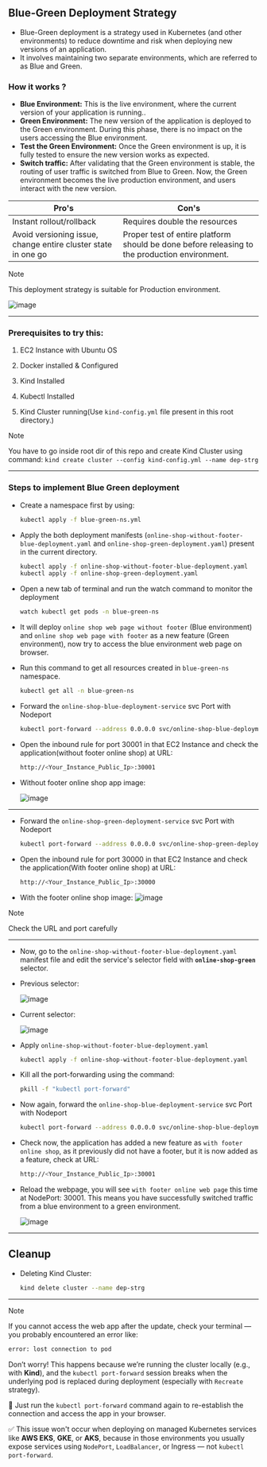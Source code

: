## Blue-Green Deployment Strategy

- Blue-Green deployment is a strategy used in Kubernetes (and other environments) to reduce downtime and risk when deploying new versions of an application.
- It involves maintaining two separate environments, which are referred to as Blue and Green.

### How it works ?

- <b>Blue Environment:</b> This is the live environment, where the current version of your application is running..
- <b>Green Environment:</b> The new version of the application is deployed to the Green environment. During this phase, there is no impact on the users accessing the Blue environment.
- <b>Test the Green Environment:</b> Once the Green environment is up, it is fully tested to ensure the new version works as expected.
- <b>Switch traffic:</b> After validating that the Green environment is stable, the routing of user traffic is switched from Blue to Green. Now, the Green environment becomes the live production environment, and users interact with the new version.

| Pro's                                                         | Con's                                                                                         |
| ------------------------------------------------------------- | --------------------------------------------------------------------------------------------- |
| Instant rollout/rollback                                      | Requires double the resources                                                                 |
| Avoid versioning issue, change entire cluster state in one go | Proper test of entire platform should be done before releasing to the production environment. |

> [!Note]
>
> This deployment strategy is suitable for Production environment.

![image](https://github.com/user-attachments/assets/ad967289-f554-473b-ba67-4953e57270c2)

---

### Prerequisites to try this:

1. EC2 Instance with Ubuntu OS

2. Docker installed & Configured

3. Kind Installed

4. Kubectl Installed

5. Kind Cluster running(Use `kind-config.yml` file present in this root directory.)

> [!NOTE]
>
> You have to go inside root dir of this repo and create Kind Cluster using command: `kind create cluster --config kind-config.yml --name dep-strg`

---

### Steps to implement Blue Green deployment

- Create a namespace first by using:

  ```bash
  kubectl apply -f blue-green-ns.yml
  ```

- Apply the both deployment manifests (`online-shop-without-footer-blue-deployment.yaml` and `online-shop-green-deployment.yaml`) present in the current directory.

  ```bash
  kubectl apply -f online-shop-without-footer-blue-deployment.yaml
  kubectl apply -f online-shop-green-deployment.yaml
  ```

- Open a new tab of terminal and run the watch command to monitor the deployment

  ```bash
  watch kubectl get pods -n blue-green-ns
  ```

- It will deploy `online shop web page without footer` (Blue environment) and `online shop web page with footer` as a new feature (Green environment), now try to access the blue environment web page on browser.

- Run this command to get all resources created in `blue-green-ns` namespace.

  ```bash
  kubectl get all -n blue-green-ns
  ```

- Forward the `online-shop-blue-deployment-service` svc Port with Nodeport

  ```bash
  kubectl port-forward --address 0.0.0.0 svc/online-shop-blue-deployment-service 30001:3001 -n blue-green-ns &
  ```

- Open the inbound rule for port 30001 in that EC2 Instance and check the application(without footer online shop) at URL:

  ```bash
  http://<Your_Instance_Public_Ip>:30001
  ```

- Without footer online shop app image:

  ![image](https://github.com/user-attachments/assets/d68fda9e-2e18-4086-b64b-a372c3b6dd01)

---

- Forward the `online-shop-green-deployment-service` svc Port with Nodeport

  ```bash
  kubectl port-forward --address 0.0.0.0 svc/online-shop-green-deployment-service 30000:3000 -n blue-green-ns &
  ```

- Open the inbound rule for port 30000 in that EC2 Instance and check the application(With footer online shop) at URL:

  ```bash
  http://<Your_Instance_Public_Ip>:30000
  ```

- With the footer online shop image:
  ![image](https://github.com/user-attachments/assets/03409f86-c206-4255-b04b-3d8c9d3741a9)

> [!Note]
>
> Check the URL and port carefully

---

- Now, go to the `online-shop-without-footer-blue-deployment.yaml` manifest file and edit the service's selector field with **`online-shop-green`** selector.

- Previous selector:

  ![image](https://github.com/user-attachments/assets/992edefa-42e8-4a5a-bf9a-8ad15976429d)

- Current selector:

  ![image](https://github.com/user-attachments/assets/39bb2eda-9125-47eb-8293-5e840171a543)

- Apply `online-shop-without-footer-blue-deployment.yaml`

  ```bash
  kubectl apply -f online-shop-without-footer-blue-deployment.yaml
  ```

- Kill all the port-forwarding using the command:

  ```bash
  pkill -f "kubectl port-forward"
  ```

- Now again, forward the `online-shop-blue-deployment-service` svc Port with Nodeport

  ```bash
  kubectl port-forward --address 0.0.0.0 svc/online-shop-blue-deployment-service 30001:3001 -n blue-green-ns &
  ```

- Check now, the application has added a new feature as `with footer online shop`, as it previously did not have a footer, but it is now added as a feature, check at URL:

  ```bash
  http://<Your_Instance_Public_Ip>:30001
  ```

- Reload the webpage, you will see `with footer online web page` this time at NodePort: 30001. This means you have successfully switched traffic from a blue environment to a green environment.

  ![image](https://github.com/user-attachments/assets/7c400f73-adbe-4bc6-b54b-a87035611c2c)

---

## Cleanup

- Deleting Kind Cluster:

  ```bash
  kind delete cluster --name dep-strg
  ```

---

> [!Note]
>
> If you cannot access the web app after the update, check your terminal — you probably encountered an error like:
>
> ```bash
> error: lost connection to pod
> ```
>
> Don’t worry! This happens because we’re running the cluster locally (e.g., with **Kind**), and the `kubectl port-forward` session breaks when the underlying pod is replaced during deployment (especially with `Recreate` strategy).
>
> 🔁 Just run the `kubectl port-forward` command again to re-establish the connection and access the app in your browser.
>
> ✅ This issue won't occur when deploying on managed Kubernetes services like **AWS EKS**, **GKE**, or **AKS**, because in those environments you usually expose services using `NodePort`, `LoadBalancer`, or Ingress — not `kubectl port-forward`.
